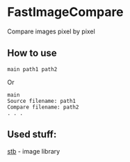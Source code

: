 # FastImageCompare
Compare images pixel by pixel

## How to use
```
main path1 path2
```
Or
```
main
Source filename: path1
Compare filename: path2
. . .
```

## Used stuff:
[stb](https://github.com/nothings/stb) - image library
